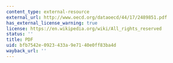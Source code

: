 ```yaml
---
content_type: external-resource
external_url: http://www.oecd.org/dataoecd/44/17/2489851.pdf
has_external_license_warning: true
license: https://en.wikipedia.org/wiki/All_rights_reserved
status: ''
title: PDF
uid: bfb7542e-0923-433a-9e71-40e0ff83ba4d
wayback_url: ''
---
```

